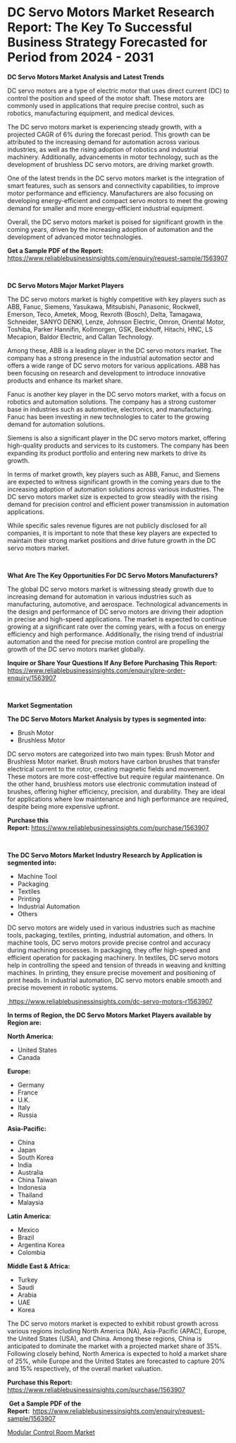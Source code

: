 <p><h1>DC Servo Motors Market Research Report: The Key To Successful Business Strategy Forecasted for Period from 2024 - 2031</h1></p><p><strong>DC Servo Motors Market Analysis and Latest Trends</strong></p>
<p><p>DC servo motors are a type of electric motor that uses direct current (DC) to control the position and speed of the motor shaft. These motors are commonly used in applications that require precise control, such as robotics, manufacturing equipment, and medical devices.</p><p>The DC servo motors market is experiencing steady growth, with a projected CAGR of 6% during the forecast period. This growth can be attributed to the increasing demand for automation across various industries, as well as the rising adoption of robotics and industrial machinery. Additionally, advancements in motor technology, such as the development of brushless DC servo motors, are driving market growth.</p><p>One of the latest trends in the DC servo motors market is the integration of smart features, such as sensors and connectivity capabilities, to improve motor performance and efficiency. Manufacturers are also focusing on developing energy-efficient and compact servo motors to meet the growing demand for smaller and more energy-efficient industrial equipment.</p><p>Overall, the DC servo motors market is poised for significant growth in the coming years, driven by the increasing adoption of automation and the development of advanced motor technologies.</p></p>
<p><strong>Get a Sample PDF of the Report:&nbsp;</strong> <a href="https://www.reliablebusinessinsights.com/enquiry/request-sample/1563907">https://www.reliablebusinessinsights.com/enquiry/request-sample/1563907</a></p>
<p>&nbsp;</p>
<p><strong>DC Servo Motors Major Market Players</strong></p>
<p><p>The DC servo motors market is highly competitive with key players such as ABB, Fanuc, Siemens, Yasukawa, Mitsubishi, Panasonic, Rockwell, Emerson, Teco, Ametek, Moog, Rexroth (Bosch), Delta, Tamagawa, Schneider, SANYO DENKI, Lenze, Johnson Electric, Omron, Oriental Motor, Toshiba, Parker Hannifin, Kollmorgen, GSK, Beckhoff, Hitachi, HNC, LS Mecapion, Baldor Electric, and Callan Technology.</p><p>Among these, ABB is a leading player in the DC servo motors market. The company has a strong presence in the industrial automation sector and offers a wide range of DC servo motors for various applications. ABB has been focusing on research and development to introduce innovative products and enhance its market share.</p><p>Fanuc is another key player in the DC servo motors market, with a focus on robotics and automation solutions. The company has a strong customer base in industries such as automotive, electronics, and manufacturing. Fanuc has been investing in new technologies to cater to the growing demand for automation solutions.</p><p>Siemens is also a significant player in the DC servo motors market, offering high-quality products and services to its customers. The company has been expanding its product portfolio and entering new markets to drive its growth.</p><p>In terms of market growth, key players such as ABB, Fanuc, and Siemens are expected to witness significant growth in the coming years due to the increasing adoption of automation solutions across various industries. The DC servo motors market size is expected to grow steadily with the rising demand for precision control and efficient power transmission in automation applications.</p><p>While specific sales revenue figures are not publicly disclosed for all companies, it is important to note that these key players are expected to maintain their strong market positions and drive future growth in the DC servo motors market.</p></p>
<p>&nbsp;</p>
<p><strong>What Are The Key Opportunities For DC Servo Motors Manufacturers?</strong></p>
<p><p>The global DC servo motors market is witnessing steady growth due to increasing demand for automation in various industries such as manufacturing, automotive, and aerospace. Technological advancements in the design and performance of DC servo motors are driving their adoption in precise and high-speed applications. The market is expected to continue growing at a significant rate over the coming years, with a focus on energy efficiency and high performance. Additionally, the rising trend of industrial automation and the need for precise motion control are propelling the growth of the DC servo motors market globally.</p></p>
<p><strong>Inquire or Share Your Questions If Any Before Purchasing This Report:</strong> <a href="https://www.reliablebusinessinsights.com/enquiry/pre-order-enquiry/1563907">https://www.reliablebusinessinsights.com/enquiry/pre-order-enquiry/1563907</a></p>
<p>&nbsp;</p>
<p><strong>Market Segmentation</strong></p>
<p><strong>The DC Servo Motors Market Analysis by types is segmented into:</strong></p>
<p><ul><li>Brush Motor</li><li>Brushless Motor</li></ul></p>
<p><p>DC servo motors are categorized into two main types: Brush Motor and Brushless Motor market. Brush motors have carbon brushes that transfer electrical current to the rotor, creating magnetic fields and movement. These motors are more cost-effective but require regular maintenance. On the other hand, brushless motors use electronic commutation instead of brushes, offering higher efficiency, precision, and durability. They are ideal for applications where low maintenance and high performance are required, despite being more expensive upfront.</p></p>
<p><strong>Purchase this Report:&nbsp;</strong><a href="https://www.reliablebusinessinsights.com/purchase/1563907">https://www.reliablebusinessinsights.com/purchase/1563907</a></p>
<p>&nbsp;</p>
<p><strong>The DC Servo Motors Market Industry Research by Application is segmented into:</strong></p>
<p><ul><li>Machine Tool</li><li>Packaging</li><li>Textiles</li><li>Printing</li><li>Industrial Automation</li><li>Others</li></ul></p>
<p><p>DC servo motors are widely used in various industries such as machine tools, packaging, textiles, printing, industrial automation, and others. In machine tools, DC servo motors provide precise control and accuracy during machining processes. In packaging, they offer high-speed and efficient operation for packaging machinery. In textiles, DC servo motors help in controlling the speed and tension of threads in weaving and knitting machines. In printing, they ensure precise movement and positioning of print heads. In industrial automation, DC servo motors enable smooth and precise movement in robotic systems.</p></p>
<p><a href="https://www.reliablebusinessinsights.com/dc-servo-motors-r1563907">&nbsp;https://www.reliablebusinessinsights.com/dc-servo-motors-r1563907</a></p>
<p><strong>In terms of Region, the DC Servo Motors Market Players available by Region are:</strong></p>
<p>
    <p> <strong> North America: </strong>
        <ul>
            <li>United States</li>
            <li>Canada</li>
        </ul>
        </p> 
    <p> <strong> Europe: </strong>
        <ul>
            <li>Germany</li>
            <li>France</li>
            <li>U.K.</li>
            <li>Italy</li>
            <li>Russia</li>
        </ul>
        </p> 
    <p> <strong> Asia-Pacific: </strong>
        <ul>
            <li>China</li>
            <li>Japan</li>
            <li>South Korea</li>
            <li>India</li>
            <li>Australia</li>
            <li>China Taiwan</li>
            <li>Indonesia</li>
            <li>Thailand</li>
            <li>Malaysia</li>
        </ul>
        </p> 
    <p> <strong> Latin America: </strong>
        <ul>
            <li>Mexico</li>
            <li>Brazil</li>
            <li>Argentina Korea</li>
            <li>Colombia</li>
        </ul>
        </p> 
    <p> <strong> Middle East & Africa: </strong>
        <ul>
            <li>Turkey</li>
            <li>Saudi</li>
            <li>Arabia</li>
            <li>UAE</li>
            <li>Korea</li>
        </ul>
    </p>
    </p>
<p><p>The DC servo motors market is expected to exhibit robust growth across various regions including North America (NA), Asia-Pacific (APAC), Europe, the United States (USA), and China. Among these regions, China is anticipated to dominate the market with a projected market share of 35%. Following closely behind, North America is expected to hold a market share of 25%, while Europe and the United States are forecasted to capture 20% and 15% respectively, of the overall market valuation.</p></p>
<p><strong>Purchase this Report: </strong><a href="https://www.reliablebusinessinsights.com/purchase/1563907">https://www.reliablebusinessinsights.com/purchase/1563907</a></p>
<p>&nbsp;<strong>Get a Sample PDF of the Report:&nbsp;&nbsp;</strong><a href="https://www.reliablebusinessinsights.com/enquiry/request-sample/1563907">https://www.reliablebusinessinsights.com/enquiry/request-sample/1563907</a></p>
<p><strong></strong></p>
<p><p><a href="https://github.com/jackPeters644/Market-Research-Report-List-1/blob/main/modular-control-room-market.md">Modular Control Room Market</a></p></p>
